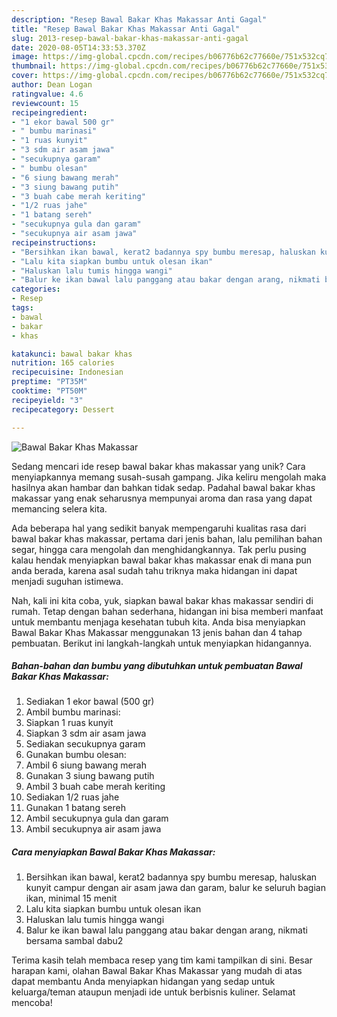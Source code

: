 ```yaml
---
description: "Resep Bawal Bakar Khas Makassar Anti Gagal"
title: "Resep Bawal Bakar Khas Makassar Anti Gagal"
slug: 2013-resep-bawal-bakar-khas-makassar-anti-gagal
date: 2020-08-05T14:33:53.370Z
image: https://img-global.cpcdn.com/recipes/b06776b62c77660e/751x532cq70/bawal-bakar-khas-makassar-foto-resep-utama.jpg
thumbnail: https://img-global.cpcdn.com/recipes/b06776b62c77660e/751x532cq70/bawal-bakar-khas-makassar-foto-resep-utama.jpg
cover: https://img-global.cpcdn.com/recipes/b06776b62c77660e/751x532cq70/bawal-bakar-khas-makassar-foto-resep-utama.jpg
author: Dean Logan
ratingvalue: 4.6
reviewcount: 15
recipeingredient:
- "1 ekor bawal 500 gr"
- " bumbu marinasi"
- "1 ruas kunyit"
- "3 sdm air asam jawa"
- "secukupnya garam"
- " bumbu olesan"
- "6 siung bawang merah"
- "3 siung bawang putih"
- "3 buah cabe merah keriting"
- "1/2 ruas jahe"
- "1 batang sereh"
- "secukupnya gula dan garam"
- "secukupnya air asam jawa"
recipeinstructions:
- "Bersihkan ikan bawal, kerat2 badannya spy bumbu meresap, haluskan kunyit campur dengan air asam jawa dan garam, balur ke seluruh bagian ikan, minimal 15 menit"
- "Lalu kita siapkan bumbu untuk olesan ikan"
- "Haluskan lalu tumis hingga wangi"
- "Balur ke ikan bawal lalu panggang atau bakar dengan arang, nikmati bersama sambal dabu2"
categories:
- Resep
tags:
- bawal
- bakar
- khas

katakunci: bawal bakar khas 
nutrition: 165 calories
recipecuisine: Indonesian
preptime: "PT35M"
cooktime: "PT50M"
recipeyield: "3"
recipecategory: Dessert

---
```



![Bawal Bakar Khas Makassar](https://img-global.cpcdn.com/recipes/b06776b62c77660e/751x532cq70/bawal-bakar-khas-makassar-foto-resep-utama.jpg)

Sedang mencari ide resep bawal bakar khas makassar yang unik? Cara menyiapkannya memang susah-susah gampang. Jika keliru mengolah maka hasilnya akan hambar dan bahkan tidak sedap. Padahal bawal bakar khas makassar yang enak seharusnya mempunyai aroma dan rasa yang dapat memancing selera kita.

Ada beberapa hal yang sedikit banyak mempengaruhi kualitas rasa dari bawal bakar khas makassar, pertama dari jenis bahan, lalu pemilihan bahan segar, hingga cara mengolah dan menghidangkannya. Tak perlu pusing kalau hendak menyiapkan bawal bakar khas makassar enak di mana pun anda berada, karena asal sudah tahu triknya maka hidangan ini dapat menjadi suguhan istimewa.




Nah, kali ini kita coba, yuk, siapkan bawal bakar khas makassar sendiri di rumah. Tetap dengan bahan sederhana, hidangan ini bisa memberi manfaat untuk membantu menjaga kesehatan tubuh kita. Anda bisa menyiapkan Bawal Bakar Khas Makassar menggunakan 13 jenis bahan dan 4 tahap pembuatan. Berikut ini langkah-langkah untuk menyiapkan hidangannya.

<!--inarticleads1-->

##### Bahan-bahan dan bumbu yang dibutuhkan untuk pembuatan Bawal Bakar Khas Makassar:

1. Sediakan 1 ekor bawal (500 gr)
1. Ambil  bumbu marinasi:
1. Siapkan 1 ruas kunyit
1. Siapkan 3 sdm air asam jawa
1. Sediakan secukupnya garam
1. Gunakan  bumbu olesan:
1. Ambil 6 siung bawang merah
1. Gunakan 3 siung bawang putih
1. Ambil 3 buah cabe merah keriting
1. Sediakan 1/2 ruas jahe
1. Gunakan 1 batang sereh
1. Ambil secukupnya gula dan garam
1. Ambil secukupnya air asam jawa




<!--inarticleads2-->

##### Cara menyiapkan Bawal Bakar Khas Makassar:

1. Bersihkan ikan bawal, kerat2 badannya spy bumbu meresap, haluskan kunyit campur dengan air asam jawa dan garam, balur ke seluruh bagian ikan, minimal 15 menit
1. Lalu kita siapkan bumbu untuk olesan ikan
1. Haluskan lalu tumis hingga wangi
1. Balur ke ikan bawal lalu panggang atau bakar dengan arang, nikmati bersama sambal dabu2




Terima kasih telah membaca resep yang tim kami tampilkan di sini. Besar harapan kami, olahan Bawal Bakar Khas Makassar yang mudah di atas dapat membantu Anda menyiapkan hidangan yang sedap untuk keluarga/teman ataupun menjadi ide untuk berbisnis kuliner. Selamat mencoba!
